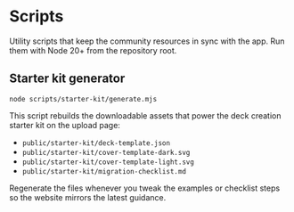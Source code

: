 # Scripts

Utility scripts that keep the community resources in sync with the app. Run them with Node 20+ from the repository root.

## Starter kit generator

```
node scripts/starter-kit/generate.mjs
```

This script rebuilds the downloadable assets that power the deck creation starter kit on the upload page:

- `public/starter-kit/deck-template.json`
- `public/starter-kit/cover-template-dark.svg`
- `public/starter-kit/cover-template-light.svg`
- `public/starter-kit/migration-checklist.md`

Regenerate the files whenever you tweak the examples or checklist steps so the website mirrors the latest guidance.
